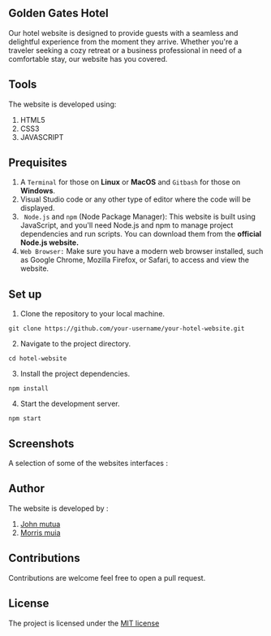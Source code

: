 ## Golden Gates Hotel
Our hotel website is designed to provide guests with a seamless and delightful experience from the moment they arrive. Whether you're a traveler seeking a cozy retreat or a business professional in need of a comfortable stay, our website has you covered.
## Tools
The website is developed using:
1. HTML5
2. CSS3
3. JAVASCRIPT
## Prequisites
1. A `Terminal` for those on **Linux** or **MacOS** and  `Gitbash` for those on **Windows**.
2. Visual Studio code or any other type of editor where the code will be displayed.
3. ` Node.js` and  `npm` (Node Package Manager): This website is built using JavaScript, and you'll need Node.js and npm to manage project dependencies and run scripts. You can download them from the **official Node.js website.**
4. `Web Browser:` Make sure you have a modern web browser installed, such as Google Chrome, Mozilla Firefox, or Safari, to access and view the website.
## Set up
1. Clone the repository to your local machine.

```
git clone https://github.com/your-username/your-hotel-website.git
```
2. Navigate to the project directory.
```
cd hotel-website
```
3. Install the project dependencies.
```
npm install
```
4. Start the development server.
```
npm start
```
## Screenshots
A selection of some of the websites interfaces :

## Author
The website is developed by :
1. [John mutua](https://github.com/Issa783)
2. [Morris muia](https://github.com/morrismuia)

## Contributions
Contributions are welcome feel free to open a pull request.
## License
The project is licensed under the [MIT license]()
